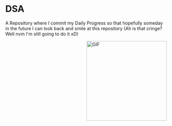 # DSA

A Repository where I commit my Daily Progress so that hopefully someday in the future I can look back and smile at this repository (Ah is that cringe? Well nvm I'm still going to do it xD)

<img align="right" alt="GIF" src="https://tenor.com/view/michael-scott-the-office-sad-face-broken-heart-gif-11734371" width="250"/>
